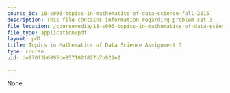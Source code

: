 ```yaml
---
course_id: 18-s096-topics-in-mathematics-of-data-science-fall-2015
description: This file contains information regarding problem set 3.
file_location: /coursemedia/18-s096-topics-in-mathematics-of-data-science-fall-2015/de970f3b6895be957102f827b7b922e2_MIT18_S096F15_Homework_3.pdf
file_type: application/pdf
layout: pdf
title: Topics in Mathematics of Data Science Assignment 3
type: course
uid: de970f3b6895be957102f827b7b922e2

---
```

None